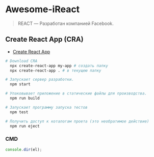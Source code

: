 # Awesome-iReact

> REACT — Разработан компанией Facebook.

## Create React App (CRA)

- [Create React App](https://create-react-app.dev)

```bash
# Download CRA
  npx create-react-app my-app # создать папку
  npx create-react-app . # в текущею папку

# Запускает сервер разработки.
  npm start

# Упаковывает приложение в статические файлы для производства.
  npm run build

# Запускает программу запуска тестов
  npm test

# Получить доступ к коталогам проета (это необратимое действие)
  npm run eject
```

### CMD

```js
console.dir(el);
```
